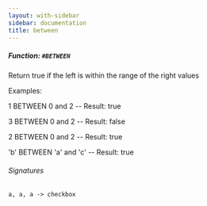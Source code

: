 ```yaml
---
layout: with-sidebar
sidebar: documentation
title: between
---
```


##### Function: `#BETWEEN`
Return true if the left is within the range of the right values

Examples:

  1 BETWEEN 0 and 2
  -- Result: true

  3 BETWEEN 0 and 2
  -- Result: false

  2 BETWEEN 0 and 2
  -- Result: true

  'b' BETWEEN 'a' and 'c'
  -- Result: true

###### Signatures
    a, a, a -> checkbox

